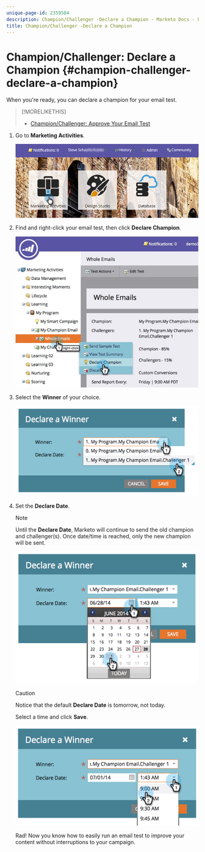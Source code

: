 ```yaml
---
unique-page-id: 2359584
description: Champion/Challenger -Declare a Champion - Marketo Docs - Product Documentation
title: Champion/Challenger -Declare a Champion
---
```


# Champion/Challenger: Declare a Champion {#champion-challenger-declare-a-champion}

When you're ready, you can declare a champion for your email test.

>[!MORELIKETHIS]
>
>* [Champion/Challenger: Approve Your Email Test](champion-challenger-approve-your-email-test.md)

1. Go to **Marketing Activities**.

   ![](assets/login-marketing-activities-2.png)

1. Find and right-click your email test, then click **Declare Champion**.

   ![](assets/champion4.jpg)

1. Select the **Winner** of your choice.

   ![](assets/image2014-9-15-13-3a33-3a33.png)

1. Set the **Declare Date**.

   >[!NOTE]
   >
   >Until the **Declare Date**, Marketo will continue to send the old champion and challenger(s). Once date/time is reached, only the new champion will be sent.

   ![](assets/image2014-9-15-13-3a33-3a47.png)

   >[!CAUTION]
   >
   >Notice that the default **Declare Date** is tomorrow, not today.

   Select a time and click **Save**.

   ![](assets/image2014-9-15-13-3a33-3a56.png)

   Rad! Now you know how to easily run an email test to improve your content without interruptions to your campaign.
